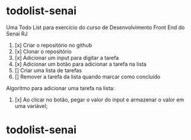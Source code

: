 # todolist-senai
Uma Todo List para exercício do curso de Desenvolvimento Front End do Senai RJ

1. [x] Criar o repositório no github
2. [x] Clonar o repositório
3. [x] Adicionar um input para digitar a tarefa
4. [x] Adicionar um botão para adicionar a tarefa na lista
5. [] Criar uma lista de tarefas
6. [] Remover a tarefa da lista quando marcar como concluído


Algoritmo para adicionar uma tarefa na lista:
1. [x] Ao clicar no botão, pegar o valor do input e armazenar o valor em uma variável;
# todolist-senai
